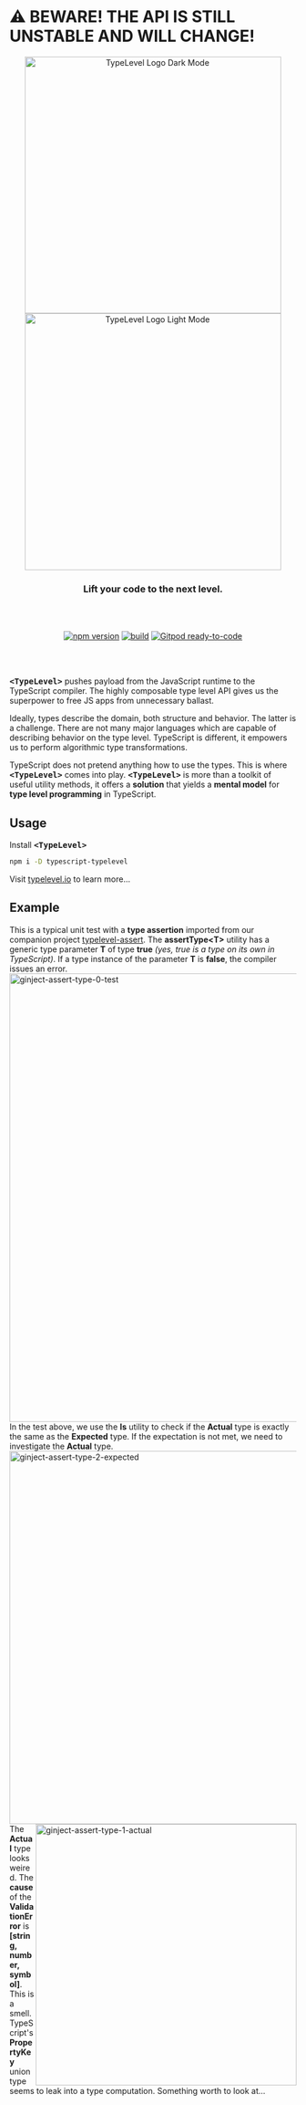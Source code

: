 # ⚠️ BEWARE! THE API IS STILL UNSTABLE AND WILL CHANGE!

<div id="typelevel-logo" align="center">
  <a href="https://github.com/danieldietrich/typelevel">
    <img alt="TypeLevel Logo Dark Mode" width="450" src="https://user-images.githubusercontent.com/743833/196877383-1c37e558-e699-4ab7-96be-3e1de418a2d1.png#gh-dark-mode-only">
  <a href="https://github.com/danieldietrich/typelevel">
    <img alt="TypeLevel Logo Light Mode" width="450" src="https://user-images.githubusercontent.com/743833/196877381-77ec5c97-3f1f-4b86-a4ef-7f7bdc5536ee.png#gh-light-mode-only">
  </a>
  <h3>
    Lift your code to the next level.
  </h3>
</div>

<br/>
<br/>

<div id="badges" align="center">

[![npm version](https://img.shields.io/npm/v/typescript-typelevel?logo=npm&style=flat-square)](https://www.npmjs.com/package/typescript-typelevel/)
[![build](https://img.shields.io/github/workflow/status/danieldietrich/typelevel/Test/main?logo=github&style=flat-square)](https://github.com/danieldietrich/typelevel/actions/workflows/test.yml)
[![Gitpod ready-to-code](https://img.shields.io/badge/Gitpod-ready--to--code-blue?logo=gitpod&style=flat-square)](https://gitpod.io/#https://github.com/danieldietrich/typelevel)

</div>

<br/>
<br/>

<tt>**&lt;TypeLevel>**</tt> pushes payload from the JavaScript runtime to the TypeScript compiler. The highly composable type level API gives us the superpower to free JS apps from unnecessary ballast.

Ideally, types describe the domain, both structure and behavior. The latter is a challenge. There are not many major languages which are capable of describing behavior on the type level. TypeScript is different, it empowers us to perform algorithmic type transformations.

TypeScript does not pretend anything how to use the types. This is where <tt>**&lt;TypeLevel>**</tt> comes into play. <tt>**&lt;TypeLevel>**</tt> is more than a toolkit of useful utility methods, it offers a **solution** that yields a **mental model** for **type level programming** in TypeScript.

## Usage

Install <tt>**&lt;TypeLevel>**</tt>

```sh
npm i -D typescript-typelevel
```

Visit [typelevel.io](https://typelevel.io) to learn more...

## Example

<div>
  This is a typical unit test with a <strong>type assertion</strong> imported from our companion project <a alt="typelevel-assert link" href="https://github.com/danieldietrich/typelevel-assert">typelevel-assert</a>. The <strong>assertType&lt;T></strong> utility has a generic type parameter <strong>T</strong> of type <strong>true</strong> <em>(yes, true is a type on its own in TypeScript)</em>. If a type instance of the parameter <strong>T</strong> is <strong>false</strong>, the compiler issues an error.
  <img width="786" alt="ginject-assert-type-0-test" src="https://user-images.githubusercontent.com/743833/196083451-de0c3220-10a7-4ee1-95d8-77ea7bc38833.png">
</div>

<div>
  In the test above, we use the <strong>Is</strong> utility to check if the <strong>Actual</strong> type is exactly the same as the <strong>Expected</strong> type. If the expectation is not met, we need to investigate the <strong>Actual</strong> type.
  <img width="654" alt="ginject-assert-type-2-expected" src="https://user-images.githubusercontent.com/743833/196084831-e3707df1-c8ad-42e2-8c27-93c482f362b3.png">
</div>

<div>
  <img align="right"width="458" alt="ginject-assert-type-1-actual" src="https://user-images.githubusercontent.com/743833/196082745-89c5bcc3-5862-457e-8930-7d419202237c.png">
  The <strong>Actual</strong> type looks weired. The <strong>cause</strong> of the <strong>ValidationError</strong> is <strong>[string, number, symbol]</strong>. This is a smell. TypeScript's <strong>PropertyKey</strong> union type seems to leak into a type computation. Something worth to look at...
</div>
